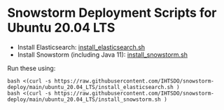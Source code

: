 # Snowstorm Deployment Scripts for **Ubuntu 20.04 LTS**

- Install Elasticsearch: [install_elasticsearch.sh](install_elasticsearch.sh)
- Install Snowstorm (including Java 11): [install_snowstorm.sh](install_snowstorm.sh)

Run these using:
```
bash <(curl -s https://raw.githubusercontent.com/IHTSDO/snowstorm-deploy/main/ubuntu_20.04_LTS/install_elasticsearch.sh )
bash <(curl -s https://raw.githubusercontent.com/IHTSDO/snowstorm-deploy/main/ubuntu_20.04_LTS/install_snowstorm.sh )
```
